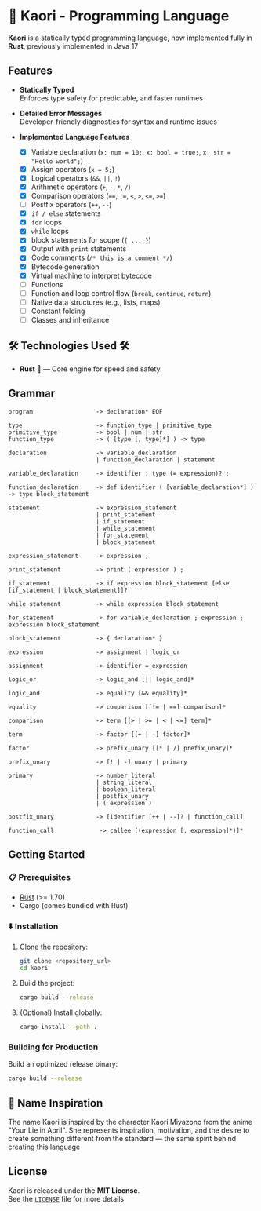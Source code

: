# 🎻 Kaori - Programming Language

**Kaori** is a statically typed programming language, now implemented fully in **Rust**, previously implemented in Java 17

## Features

-   **Statically Typed**  
    Enforces type safety for predictable, and faster runtimes

-   **Detailed Error Messages**  
    Developer-friendly diagnostics for syntax and runtime issues

-   **Implemented Language Features**

    -   [x] Variable declaration (`x: num = 10;`, `x: bool = true;`, `x: str = "Hello world";`)
    -   [x] Assign operators (`x = 5;`)
    -   [x] Logical operators (`&&`, `||`, `!`)
    -   [x] Arithmetic operators (`+`, `-`, `*`, `/`)
    -   [x] Comparison operators (`==`, `!=`, `<`, `>`, `<=`, `>=`)
    -   [ ] Postfix operators (`++`, `--`)
    -   [x] `if / else` statements
    -   [x] `for` loops
    -   [x] `while` loops
    -   [x] block statements for scope (`{ ... }`)
    -   [x] Output with `print` statements
    -   [x] Code comments (`/* this is a comment */`)
    -   [x] Bytecode generation
    -   [x] Virtual machine to interpret bytecode
    -   [ ] Functions
    -   [ ] Function and loop control flow (`break`, `continue`, `return`)
    -   [ ] Native data structures (e.g., lists, maps)
    -   [ ] Constant folding
    -   [ ] Classes and inheritance

## 🛠️ Technologies Used 🛠️

-   **Rust 🦀** — Core engine for speed and safety.

## Grammar

```text
program                  -> declaration* EOF

type                     -> function_type | primitive_type
primitive_type           -> bool | num | str
function_type            -> ( [type [, type]*] ) -> type

declaration              -> variable_declaration
                         | function_declaration | statement

variable_declaration     -> identifier : type (= expression)? ;

function_declaration     -> def identifier ( [variable_declaration*] ) -> type block_statement

statement                -> expression_statement
                         | print_statement
                         | if_statement
                         | while_statement
                         | for_statement
                         | block_statement

expression_statement     -> expression ;

print_statement          -> print ( expression ) ;

if_statement             -> if expression block_statement [else [if_statement | block_statement]]?

while_statement          -> while expression block_statement

for_statement            -> for variable_declaration ; expression ; expression block_statement

block_statement          -> { declaration* }

expression               -> assignment | logic_or

assignment               -> identifier = expression

logic_or                 -> logic_and [|| logic_and]*

logic_and                -> equality [&& equality]*

equality                 -> comparison [[!= | ==] comparison]*

comparison               -> term [[> | >= | < | <=] term]*

term                     -> factor [[+ | -] factor]*

factor                   -> prefix_unary [[* | /] prefix_unary]*

prefix_unary             -> [! | -] unary | primary

primary                  -> number_literal
                         | string_literal
                         | boolean_literal
                         | postfix_unary
                         | ( expression )

postfix_unary            -> [identifier [++ | --]? | function_call]

function_call             -> callee [(expression [, expression]*)]*
```

## Getting Started

### 📋 Prerequisites

-   [Rust](https://www.rust-lang.org/) (>= 1.70)
-   Cargo (comes bundled with Rust)

### ⬇️ Installation

1. Clone the repository:

    ```bash
    git clone <repository_url>
    cd kaori
    ```

2. Build the project:

    ```bash
    cargo build --release
    ```

3. (Optional) Install globally:

    ```bash
    cargo install --path .
    ```

### Building for Production

Build an optimized release binary:

```bash
cargo build --release
```

## 💖 Name Inspiration

The name Kaori is inspired by the character Kaori Miyazono from the anime "Your Lie in April". She represents inspiration, motivation, and the desire to create something different from the standard — the same spirit behind creating this language

## License

Kaori is released under the **MIT License**.  
See the [`LICENSE`](LICENSE) file for more details
